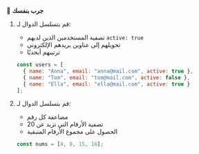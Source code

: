 🧪 **جرب بنفسك**
1.	قم بتسلسل الدوال لـ:
	*	تصفية المستخدمين الذين لديهم `active: true`
	*	تحويلهم إلى عناوين بريدهم الإلكتروني
	*	ترتيبهم أبجديًا
    ```javascript
    const users = [
      { name: "Anna", email: "anna@mail.com", active: true },
      { name: "Tom", email: "tom@mail.com", active: false },
      { name: "Ella", email: "ella@mail.com", active: true }
    ];
    ```

2.	قم بتسلسل الدوال لـ:
	*	مضاعفة كل رقم
	*	تصفية الأرقام التي تزيد عن 20
	*	الحصول على مجموع الأرقام المتبقية
    ```javascript
    const nums = [4, 8, 15, 16];
    ```

